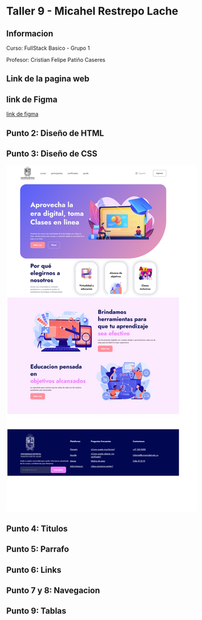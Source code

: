 <h1>Taller 9 - Micahel Restrepo Lache</h1>
<h2>Informacion</h2>
<p>Curso: FullStack Basico - Grupo 1</p>
<p>Profesor: Cristian Felipe Patiño Caseres</p>
<h2>Link de la pagina web</h>
<a href="https://gitprogramaer.github.io/taller-9-full-stack/"link pagina web></a>

<h2>link de Figma</h2>
<a href="https://www.figma.com/file/HuEK4GQCgMpasT2uSAXz56/Michael-Restrepo-Lache?type=design&node-id=0%3A1&mode=design&t=U2XOzpjCE2xRzfjk-1">link de figma</a>

<h2>Punto 2: Diseño de HTML</h2>
<h2>Punto 3: Diseño de CSS</h2>
<img src="public/images/punto-3.png" alt="punto 2">
<h2>Punto 4: Titulos</h2>
<h2>Punto 5: Parrafo</h2>
<h2>Punto 6: Links</h2>
<h2>Punto 7 y 8: Navegacion</h2>
<h2>Punto 9: Tablas</h2>